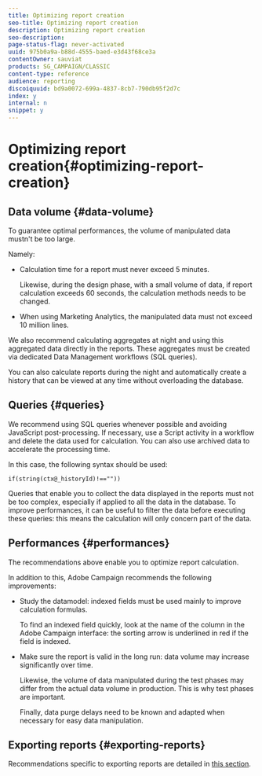 ```yaml
---
title: Optimizing report creation
seo-title: Optimizing report creation
description: Optimizing report creation
seo-description: 
page-status-flag: never-activated
uuid: 975b0a9a-b88d-4555-baed-e3d43f68ce3a
contentOwner: sauviat
products: SG_CAMPAIGN/CLASSIC
content-type: reference
audience: reporting
discoiquuid: bd9a0072-699a-4837-8cb7-790db95f2d7c
index: y
internal: n
snippet: y
---
```


# Optimizing report creation{#optimizing-report-creation}

## Data volume {#data-volume}

To guarantee optimal performances, the volume of manipulated data mustn't be too large.

Namely:

* Calculation time for a report must never exceed 5 minutes.

  Likewise, during the design phase, with a small volume of data, if report calculation exceeds 60 seconds, the calculation methods needs to be changed.

* When using Marketing Analytics, the manipulated data must not exceed 10 million lines.

We also recommend calculating aggregates at night and using this aggregated data directly in the reports. These aggregates must be created via dedicated Data Management workflows (SQL queries).

You can also calculate reports during the night and automatically create a history that can be viewed at any time without overloading the database.

## Queries {#queries}

We recommend using SQL queries whenever possible and avoiding JavaScript post-processing. If necessary, use a Script activity in a workflow and delete the data used for calculation. You can also use archived data to accelerate the processing time.

In this case, the following syntax should be used:

```
if(string(ctx@_historyId)!==""))
```

Queries that enable you to collect the data displayed in the reports must not be too complex, especially if applied to all the data in the database. To improve performances, it can be useful to filter the data before executing these queries: this means the calculation will only concern part of the data.

## Performances {#performances}

The recommendations above enable you to optimize report calculation.

In addition to this, Adobe Campaign recommends the following improvements:

* Study the datamodel: indexed fields must be used mainly to improve calculation formulas.

  To find an indexed field quickly, look at the name of the column in the Adobe Campaign interface: the sorting arrow is underlined in red if the field is indexed.

* Make sure the report is valid in the long run: data volume may increase significantly over time.

  Likewise, the volume of data manipulated during the test phases may differ from the actual data volume in production. This is why test phases are important.

  Finally, data purge delays need to be known and adapted when necessary for easy data manipulation.

## Exporting reports {#exporting-reports}

Recommendations specific to exporting reports are detailed in [this section](../../reporting/using/actions-on-reports.md#exporting-a-report).
